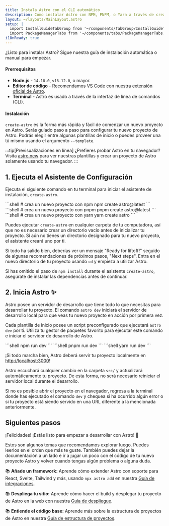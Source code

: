 ```yaml
---
title: Instala Astro con el CLI automático
description: Cómo instalar Astro con NPM, PNPM, o Yarn a través de create-astro con el CLI de Astro.
layout: ~/layouts/MainLayout.astro
setup: |
  import InstallGuideTabGroup from '~/components/TabGroup/InstallGuideTabGroup.astro';
  import PackageManagerTabs from '~/components/tabs/PackageManagerTabs.astro'
i18nReady: true
---
```

¿Listo para instalar Astro? Sigue nuestra guía de instalación automática o manual para empezar.

#### Prerrequisitos

- **Node.js** - `14.18.0`, `v16.12.0`, o mayor.
- **Editor de código** - Recomendamos [VS Code](https://code.visualstudio.com/) con nuestra [extensión oficial de Astro](https://marketplace.visualstudio.com/items?itemName=astro-build.astro-vscode).
- **Terminal** - Astro es usado a través de la interfaz de línea de comandos (CLI).

<InstallGuideTabGroup />

#### Instalación

`create-astro` es la forma más rápida y fácil de comenzar un nuevo proyecto en Astro. Serás guiado paso a paso para configurar tu nuevo proyecto de Astro. Podrás elegir entre algunas plantillas de inicio o puedes proveer una tú mismo usando el argumento `--template`.

:::tip[Previsualizaciones en línea]
¿Prefieres probar Astro en tu navegador? Visita [astro.new](https://astro.new/) para ver nuestras plantillas y crear un proyecto de Astro solamente usando tu navegador.
:::

## 1. Ejecuta el Asistente de Configuración

Ejecuta el siguiente comando en tu terminal para iniciar el asistente de instalación, `create-astro`.

<PackageManagerTabs>
  <Fragment slot="npm">
  ```shell
  # crea un nuevo proyecto con npm
  npm create astro@latest
  ```
  </Fragment>
  <Fragment slot="pnpm">
  ```shell
  # crea un nuevo proyecto con pnpm
  pnpm create astro@latest
  ```
  </Fragment>
  <Fragment slot="yarn">
  ```shell
  # crea un nuevo proyecto con yarn
  yarn create astro
  ```
  </Fragment>
</PackageManagerTabs>

Puedes ejecutar `create-astro` en cualquier carpeta de tu computadora, así que no es necesario crear un directorio vacío antes de inicializar tu proyecto. Si aún no tienes un directorio designado para tu nuevo proyecto, el asistente creará uno por ti.

Si todo ha salido bien, deberías ver un mensaje "Ready for liftoff!" seguido de algunas recomendaciones de próximos pasos, "Next steps". Entra en el nuevo directorio de tu proyecto usando `cd` y empieza a utilizar Astro.

Si has omitido el paso de `npm install` durante el asistente `create-astro`, asegúrate de instalar las dependencias antes de continuar.

## 2. Inicia Astro ✨

Astro posee un servidor de desarrollo que tiene todo lo que necesitas para desarrollar tu proyecto. El comando `astro dev` iniciará el servidor de desarrollo local para que veas tu nuevo proyecto en acción por primera vez.

Cada plantilla de inicio posee un script preconfigurado que ejecutará `astro dev` por ti. Utiliza tu gestor de paquetes favorito para ejecutar este comando e iniciar el servidor de desarrollo de Astro.

<PackageManagerTabs>
  <Fragment slot="npm">
  ```shell
  npm run dev
  ```
  </Fragment>
  <Fragment slot="pnpm">
  ```shell
  pnpm run dev
  ```
  </Fragment>
  <Fragment slot="yarn">
  ```shell
  yarn run dev
  ```
  </Fragment>
</PackageManagerTabs>

¡Si todo marcha bien, Astro deberá servir tu proyecto localmente en [http://localhost:3000](http://localhost:3000)!

Astro escuchará cualquier cambio en la carpeta `src/` y actualizará automáticamente tu proyecto. De esta forma, no será necesario reiniciar el servidor local durante el desarrollo.

Si no es posible abrir el proyecto en el navegador, regresa a la terminal donde has ejecutado el comando `dev` y chequea si ha ocurrido algún error o si tu proyecto está siendo servido en una URL diferente a la mencionada anteriormente.

## Siguientes pasos

¡Felicidades! ¡Estás listo para empezar a desarrollar con Astro! 🥳

Estos son algunos temas que recomendamos explorar luego. Puedes leerlos en el orden que más te guste. También puedes dejar la documentación a un lado e ir a jugar un poco con el código de tu nuevo proyecto Astro y volver cuando tengas algún problema o alguna duda.

📚 **Añade un framework:** Aprende cómo extender Astro con soporte para React, Svelte, Tailwind y más, usando `npx astro add` en nuestra [Guía de integraciones](/es/guides/integrations-guide/).

📚 **Despliega tu sitio:** Aprende cómo hacer el build y desplegar tu proyecto de Astro en la web con nuestra [Guía de despliegue](/es/guides/deploy/).

📚 **Entiende el código base:** Aprende más sobre la estructura de proyectos de Astro en nuestra [Guía de estructura de proyectos](/es/core-concepts/project-structure/).
